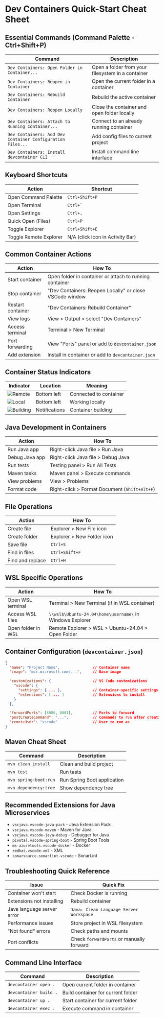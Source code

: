 # Dev Containers Quick-Start Cheat Sheet

## Essential Commands (Command Palette - Ctrl+Shift+P)

| Command | Description |
|---------|-------------|
| `Dev Containers: Open Folder in Container...` | Open a folder from your filesystem in a container |
| `Dev Containers: Reopen in Container` | Open the current folder in a container |
| `Dev Containers: Rebuild Container` | Rebuild the active container |
| `Dev Containers: Reopen Locally` | Close the container and open folder locally |
| `Dev Containers: Attach to Running Container...` | Connect to an already running container |
| `Dev Containers: Add Dev Container Configuration Files...` | Add config files to current project |
| `Dev Containers: Install devcontainer CLI` | Install command line interface |

## Keyboard Shortcuts

| Action | Shortcut |
|--------|----------|
| Open Command Palette | `Ctrl+Shift+P` |
| Open Terminal | ``Ctrl+` `` |
| Open Settings | `Ctrl+,` |
| Quick Open (Files) | `Ctrl+P` |
| Toggle Explorer | `Ctrl+Shift+E` |
| Toggle Remote Explorer | N/A (click icon in Activity Bar) |

## Common Container Actions

| Action | How To |
|--------|--------|
| Start container | Open folder in container or attach to running container |
| Stop container | "Dev Containers: Reopen Locally" or close VSCode window |
| Restart container | "Dev Containers: Rebuild Container" |
| View logs | View > Output > select "Dev Containers" |
| Access terminal | Terminal > New Terminal |
| Port forwarding | View "Ports" panel or add to `devcontainer.json` |
| Add extension | Install in container or add to `devcontainer.json` |

## Container Status Indicators

| Indicator | Location | Meaning |
|-----------|----------|---------|
| ![Remote](https://code.visualstudio.com/assets/docs/devcontainers/containers/dev-containers-status-bar.png) | Bottom left | Connected to container |
| ![Local](https://code.visualstudio.com/assets/docs/remote/common/remote-local-status-bar.png) | Bottom left | Working locally |
| ![Building](https://code.visualstudio.com/assets/docs/devcontainers/containers/dev-container-progress.png) | Notifications | Container building |

## Java Development in Containers

| Action | How To |
|--------|--------|
| Run Java app | Right-click Java file > Run Java |
| Debug Java app | Right-click Java file > Debug Java |
| Run tests | Testing panel > Run All Tests |
| Maven tasks | Maven panel > Execute commands |
| View problems | View > Problems |
| Format code | Right-click > Format Document (`Shift+Alt+F`) |

## File Operations

| Action | How To |
|--------|--------|
| Create file | Explorer > New File icon |
| Create folder | Explorer > New Folder icon |
| Save file | `Ctrl+S` |
| Find in files | `Ctrl+Shift+F` |
| Find and replace | `Ctrl+H` |

## WSL Specific Operations

| Action | How To |
|--------|--------|
| Open WSL terminal | Terminal > New Terminal (if in WSL container) |
| Access WSL files | `\\wsl$\Ubuntu-24.04\home\username\` in Windows Explorer |
| Open folder in WSL | Remote Explorer > WSL > Ubuntu-24.04 > Open Folder |

## Container Configuration (`devcontainer.json`)

```json
{
  "name": "Project Name",               // Container name
  "image": "mcr.microsoft.com/...",     // Base image
  
  "customizations": {                   // VS Code customizations
    "vscode": {
      "settings": { ... },              // Container-specific settings
      "extensions": [ ... ]             // Extensions to install
    }
  },
  
  "forwardPorts": [8080, 8081],         // Ports to forward
  "postCreateCommand": "...",           // Commands to run after creation
  "remoteUser": "vscode"                // User to run as
}
```

## Maven Cheat Sheet

| Command | Description |
|---------|-------------|
| `mvn clean install` | Clean and build project |
| `mvn test` | Run tests |
| `mvn spring-boot:run` | Run Spring Boot application |
| `mvn dependency:tree` | Show dependency tree |

## Recommended Extensions for Java Microservices

* `vscjava.vscode-java-pack` - Java Extension Pack
* `vscjava.vscode-maven` - Maven for Java
* `vscjava.vscode-java-debug` - Debugger for Java
* `pivotal.vscode-spring-boot` - Spring Boot Tools
* `ms-azuretools.vscode-docker` - Docker
* `redhat.vscode-xml` - XML
* `sonarsource.sonarlint-vscode` - SonarLint

## Troubleshooting Quick Reference

| Issue | Quick Fix |
|-------|-----------|
| Container won't start | Check Docker is running |
| Extensions not installing | Rebuild container |
| Java language server error | `Java: Clean Language Server Workspace` |
| Performance issues | Store project in WSL filesystem |
| "Not found" errors | Check paths and mounts |
| Port conflicts | Check `forwardPorts` or manually forward |

## Command Line Interface

| Command | Description |
|---------|-------------|
| `devcontainer open .` | Open current folder in container |
| `devcontainer build .` | Build container for current folder |
| `devcontainer up .` | Start container for current folder |
| `devcontainer exec .` | Execute command in container |
